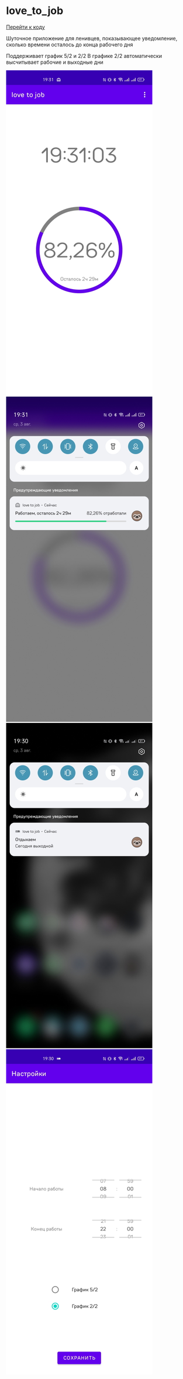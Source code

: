 # love_to_job

[Перейти к коду](https://github.com/cempod/love_to_job/tree/master/app/src/main/java/com/cempod/love_to_job)

Шуточное приложение для ленивцев, показывающее уведомление, сколько времени осталось до конца рабочего дня

Поддерживает график 5/2 и 2/2
В графике 2/2 автоматически высчитывает рабочие и выходные дни

![Скриншот](https://github.com/cempod/love_to_job/blob/master/sloth.jpg)
![Скриншот](https://github.com/cempod/love_to_job/blob/master/sloth3.jpg)
![Скриншот](https://github.com/cempod/love_to_job/blob/master/sloth4.jpg)
![Скриншот](https://github.com/cempod/love_to_job/blob/master/sloth2.jpg)
